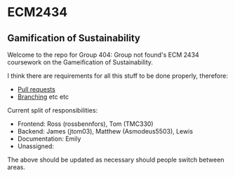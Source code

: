 # ECM2434
## Gamification of Sustainability

Welcome to the repo for Group 404: Group not found's ECM 2434 coursework on the Gameification of Sustainability.

I think there are requirements for all this stuff to be done properly, therefore:
- [Pull requests](https://docs.github.com/en/pull-requests/collaborating-with-pull-requests/proposing-changes-to-your-work-with-pull-requests/about-pull-requests)
- [Branching](https://docs.github.com/en/pull-requests/collaborating-with-pull-requests/proposing-changes-to-your-work-with-pull-requests/about-branches) etc etc

Current split of responsibilities:
- Frontend: Ross (rossbennfors), Tom (TMC330)
- Backend: James (jtom03), Matthew (Asmodeus5503), Lewis
- Documentation: Emily
- Unassigned:

The above should be updated as necessary should people switch between areas.
